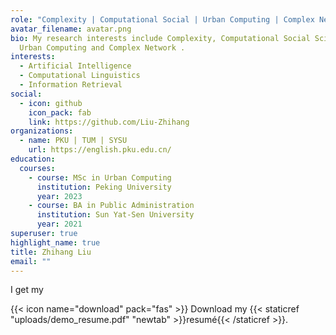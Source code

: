 ```yaml
---
role: "Complexity | Computational Social | Urban Computing | Complex Network "
avatar_filename: avatar.png
bio: My research interests include Complexity, Computational Social Science,
  Urban Computing and Complex Network .
interests:
  - Artificial Intelligence
  - Computational Linguistics
  - Information Retrieval
social:
  - icon: github
    icon_pack: fab
    link: https://github.com/Liu-Zhihang
organizations:
  - name: PKU | TUM | SYSU
    url: https://english.pku.edu.cn/
education:
  courses:
    - course: MSc in Urban Computing
      institution: Peking University
      year: 2023
    - course: BA in Public Administration
      institution: Sun Yat-Sen University
      year: 2021
superuser: true
highlight_name: true
title: Zhihang Liu
email: ""
---
```

I get my

{{< icon name="download" pack="fas" >}} Download my {{< staticref "uploads/demo_resume.pdf" "newtab" >}}resumé{{< /staticref >}}.